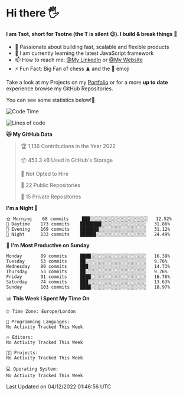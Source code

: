 # Hi there :raised_hand_with_fingers_splayed:
#### I am Tsot, short for Tsotne (the T is silent :wink:). I build & break things :space_invader:
- :telescope: Passionate about building fast, scalable and flexible products
- :seedling: I am currently learning the latest JavaScript framework 
- :mailbox: How to reach me: [@My LinkedIn](https://www.linkedin.com/in/tsotne-gvadzabia/) or [@My Website](https://tsotne.co.uk/contact)
- :zap: Fun Fact: Big Fan of chess ♟ and the 👾 emoji

Take a look at my Projects on my [Portfolio](https://tsotne.co.uk/) or for a more **up to date** experience browse my GitHub Repositories.

You can see some statistics below!:space_invader:
<!--START_SECTION:waka-->
![Code Time](http://img.shields.io/badge/Code%20Time-761%20hrs%202%20mins-blue)

![Lines of code](https://img.shields.io/badge/From%20Hello%20World%20I%27ve%20Written-651%20Thousand%20lines%20of%20code-blue)

**🐱 My GitHub Data** 

> 🏆 1,136 Contributions in the Year 2022
 > 
> 📦 453.3 kB Used in GitHub's Storage 
 > 
> 🚫 Not Opted to Hire
 > 
> 📜 22 Public Repositories 
 > 
> 🔑 15 Private Repositories  
 > 
**I'm a Night 🦉** 

```text
🌞 Morning    68 commits     ███░░░░░░░░░░░░░░░░░░░░░░   12.52% 
🌆 Daytime    173 commits    ████████░░░░░░░░░░░░░░░░░   31.86% 
🌃 Evening    169 commits    ███████░░░░░░░░░░░░░░░░░░   31.12% 
🌙 Night      133 commits    ██████░░░░░░░░░░░░░░░░░░░   24.49%

```
📅 **I'm Most Productive on Sunday** 

```text
Monday       89 commits     ████░░░░░░░░░░░░░░░░░░░░░   16.39% 
Tuesday      53 commits     ██░░░░░░░░░░░░░░░░░░░░░░░   9.76% 
Wednesday    80 commits     ███░░░░░░░░░░░░░░░░░░░░░░   14.73% 
Thursday     53 commits     ██░░░░░░░░░░░░░░░░░░░░░░░   9.76% 
Friday       91 commits     ████░░░░░░░░░░░░░░░░░░░░░   16.76% 
Saturday     74 commits     ███░░░░░░░░░░░░░░░░░░░░░░   13.63% 
Sunday       103 commits    ████░░░░░░░░░░░░░░░░░░░░░   18.97%

```


📊 **This Week I Spent My Time On** 

```text
⌚︎ Time Zone: Europe/London

💬 Programming Languages: 
No Activity Tracked This Week

🔥 Editors: 
No Activity Tracked This Week

🐱‍💻 Projects: 
No Activity Tracked This Week

💻 Operating System: 
No Activity Tracked This Week

```


 Last Updated on 04/12/2022 01:46:56 UTC
<!--END_SECTION:waka-->
